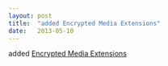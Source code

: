 ```yaml
---
layout: post
title:  "added Encrypted Media Extensions"
date:   2013-05-10
---
```


added <a href="http://www.w3.org/TR/encrypted-media/">Encrypted Media Extensions</a>